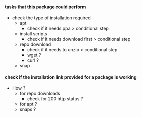 #### tasks that this package could perform
- check the type of installation required
  - apt
    - check if it needs ppa > conditional step
  - install scripts
    - check if it needs download first > conditional step
  - repo download
    - check if it needs to unzip > conditional step
    - wget ?
    - curl ?
  - snap
  

#### check if the installation link provided for a package is working
- How ?
  - for repo downloads
    - check for 200 http status ?
  - for apt ?
  - snaps ?
